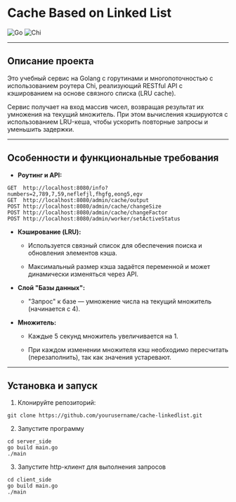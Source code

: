 # Cache Based on Linked List

![Go](https://img.shields.io/badge/go-%2300ADD8.svg?style=for-the-badge&logo=go&logoColor=white)
![Chi](https://img.shields.io/badge/chi-%23000000.svg?style=for-the-badge&logo=&logoColor=white)

---

## Описание проекта

Это учебный сервис на Golang с горутинами и многопоточностью с использованием роутера Chi, реализующий RESTful API с кэшированием на основе связного списка (LRU cache).

Сервис получает на вход массив чисел, возвращая результат их умножения на текущий множитель. При этом вычисления кэшируются с использованием LRU-кеша, чтобы ускорить повторные запросы и уменьшить задержки.

---

## Особенности и функциональные требования

- **Роутинг и API:**
```
GET  http://localhost:8080/info?numbers=2,789,7,59,neflefjl,fhgfg,eong5,egv
GET  http://localhost:8080/admin/cache/output
POST http://localhost:8080/admin/cache/changeSize
POST http://localhost:8080/admin/cache/changeFactor
POST http://localhost:8080/admin/worker/setActiveStatus
```

- **Кэширование (LRU):**

  - Используется связный список для обеспечения поиска и обновления элементов кэша.

  - Максимальный размер кэша задаётся переменной и может динамически изменяться через API.

- **Слой "Базы данных":**

  - "Запрос" к базе — умножение числа на текущий множитель (начинается с 4).

- **Множитель:**

  - Каждые 5 секунд множитель увеличивается на 1.

  - При каждом изменении множителя кэш необходимо пересчитать (перезаполнить), так как значения устаревают.

---

## Установка и запуск

1. Клонируйте репозиторий:

```
git clone https://github.com/yourusername/cache-linkedlist.git
```

2. Запустите программу

```
cd server_side
go build main.go
./main
```

3. Запустите http-клиент для выполнения запросов

```
cd client_side
go build main.go
./main
```
